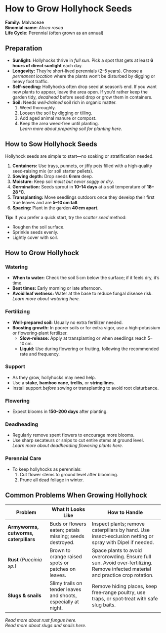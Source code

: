# How to Grow Hollyhock Seeds

**Family:** Malvaceae  
**Binomial name:** _Alcea rosea_  
**Life Cycle:** Perennial (often grown as an annual)

## Preparation

- **Sunlight:** Hollyhocks thrive in *full sun*. Pick a spot that gets at least **6 hours of direct sunlight** each day.  
- **Longevity:** They’re short‑lived perennials (2–5 years). Choose a *permanent location* where the plants won’t be disturbed by digging or heavy foot traffic.  
- **Self‑seeding:** Hollyhocks often drop seed at season’s end. If you want new plants to appear, leave the area open. If you’d rather keep the garden tidy, *deadhead* before seed drop or grow them in containers.  
- **Soil:** Needs *well‑drained* soil rich in organic matter.  
  1. Weed thoroughly.  
  2. Loosen the soil by digging or tilling.  
  3. Add aged animal manure or compost.  
  4. Keep the area weed‑free until planting.  
  *Learn more about preparing soil for planting here.*

## How to Sow Hollyhock Seeds

Hollyhock seeds are simple to start—no soaking or stratification needed.

1. **Containers:** Use trays, punnets, or jiffy pots filled with a high‑quality seed‑raising mix (or soil starter pellets).  
2. **Sowing depth:** Drop seeds **6 mm** deep.  
3. **Moisture:** Keep soil *moist but never soggy or dry*.  
4. **Germination:** Seeds sprout in **10–14 days** at a soil temperature of **18–28 °C**.  
5. **Transplanting:** Move seedlings outdoors once they develop their first true leaves and are **5–10 cm tall**.  
6. **Spacing:** Plant in the garden **40 cm apart**.

**Tip:** If you prefer a quick start, try the *scatter seed* method:  
- Roughen the soil surface.  
- Sprinkle seeds evenly.  
- Lightly cover with soil.

## How to Grow Hollyhock

### Watering

- **When to water:** Check the soil 5 cm below the surface; if it feels dry, it’s time.  
- **Best times:** Early morning or late afternoon.  
- **Avoid leaf wetness:** Water at the base to reduce fungal disease risk.  
  *Learn more about watering here.*

### Fertilizing

- **Well‑prepared soil:** Usually no extra fertilizer needed.  
- **Boosting growth:** In poorer soils or for extra vigor, use a high‑potassium or flowering‑plant fertilizer.  
  - **Slow‑release:** Apply at transplanting or when seedlings reach 5–10 cm.  
  - **Liquid:** Use during flowering or fruiting, following the recommended rate and frequency.

### Support

- As they grow, hollyhocks may need help.  
- Use a **stake**, **bamboo cane**, **trellis**, or **string lines**.  
- Install support *before* sowing or transplanting to avoid root disturbance.

### Flowering

- Expect blooms in **150–200 days** after planting.

### Deadheading

- Regularly remove spent flowers to encourage more blooms.  
- Use sharp secateurs or snips to cut entire stems at ground level.  
  *Learn more about deadheading flowering plants here.*

### Perennial Care

- To keep hollyhocks as perennials:  
  1. Cut flower stems to ground level after blooming.  
  2. Prune all dead foliage in winter.

## Common Problems When Growing Hollyhock

| Problem | What It Looks Like | How to Handle |
|---------|--------------------|---------------|
| **Armyworms, cutworms, caterpillars** | Buds or flowers eaten; petals missing; seeds destroyed. | Inspect plants; remove caterpillars by hand. Use insect‑exclusion netting or spray with Dipel if needed. |
| **Rust** (_Puccinia sp._) | Brown to orange raised spots or patches on leaves. | Space plants to avoid overcrowding. Ensure full sun. Avoid over‑fertilizing. Remove infected material and practice crop rotation. | 
| **Slugs & snails** | Slimy trails on tender leaves and shoots, especially at night. | Remove hiding places, keep free‑range poultry, use traps, or spot‑treat with safe slug baits. |

*Read more about rust fungus here.*  
*Read more about slugs and snails here.*